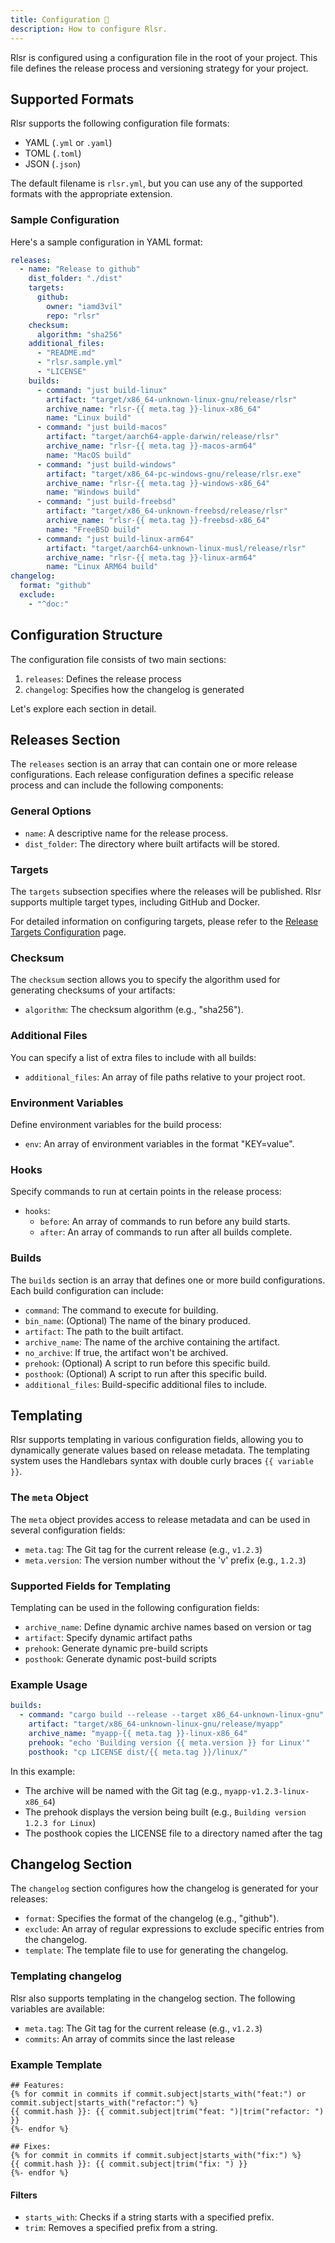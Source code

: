 ```yaml
---
title: Configuration 🔧
description: How to configure Rlsr.
---
```


Rlsr is configured using a configuration file in the root of your project. This file defines the release process and versioning strategy for your project.

## Supported Formats

Rlsr supports the following configuration file formats:

- YAML (`.yml` or `.yaml`)
- TOML (`.toml`)
- JSON (`.json`)

The default filename is `rlsr.yml`, but you can use any of the supported formats with the appropriate extension.

### Sample Configuration

Here's a sample configuration in YAML format:

```yaml
releases:
  - name: "Release to github"
    dist_folder: "./dist"
    targets:
      github:
        owner: "iamd3vil"
        repo: "rlsr"
    checksum:
      algorithm: "sha256"
    additional_files:
      - "README.md"
      - "rlsr.sample.yml"
      - "LICENSE"
    builds:
      - command: "just build-linux"
        artifact: "target/x86_64-unknown-linux-gnu/release/rlsr"
        archive_name: "rlsr-{{ meta.tag }}-linux-x86_64"
        name: "Linux build"
      - command: "just build-macos"
        artifact: "target/aarch64-apple-darwin/release/rlsr"
        archive_name: "rlsr-{{ meta.tag }}-macos-arm64"
        name: "MacOS build"
      - command: "just build-windows"
        artifact: "target/x86_64-pc-windows-gnu/release/rlsr.exe"
        archive_name: "rlsr-{{ meta.tag }}-windows-x86_64"
        name: "Windows build"
      - command: "just build-freebsd"
        artifact: "target/x86_64-unknown-freebsd/release/rlsr"
        archive_name: "rlsr-{{ meta.tag }}-freebsd-x86_64"
        name: "FreeBSD build"
      - command: "just build-linux-arm64"
        artifact: "target/aarch64-unknown-linux-musl/release/rlsr"
        archive_name: "rlsr-{{ meta.tag }}-linux-arm64"
        name: "Linux ARM64 build"
changelog:
  format: "github"
  exclude:
    - "^doc:"
```

## Configuration Structure

The configuration file consists of two main sections:

1. `releases`: Defines the release process
2. `changelog`: Specifies how the changelog is generated

Let's explore each section in detail.

## Releases Section

The `releases` section is an array that can contain one or more release configurations. Each release configuration defines a specific release process and can include the following components:

### General Options

- `name`: A descriptive name for the release process.
- `dist_folder`: The directory where built artifacts will be stored.

### Targets

The `targets` subsection specifies where the releases will be published. Rlsr supports multiple target types, including GitHub and Docker.

For detailed information on configuring targets, please refer to the [Release Targets Configuration](./targets) page.

### Checksum

The `checksum` section allows you to specify the algorithm used for generating checksums of your artifacts:

- `algorithm`: The checksum algorithm (e.g., "sha256").

### Additional Files

You can specify a list of extra files to include with all builds:

- `additional_files`: An array of file paths relative to your project root.

### Environment Variables

Define environment variables for the build process:

- `env`: An array of environment variables in the format "KEY=value".

### Hooks

Specify commands to run at certain points in the release process:

- `hooks`:
  - `before`: An array of commands to run before any build starts.
  - `after`: An array of commands to run after all builds complete.

### Builds

The `builds` section is an array that defines one or more build configurations. Each build configuration can include:

- `command`: The command to execute for building.
- `bin_name`: (Optional) The name of the binary produced.
- `artifact`: The path to the built artifact.
- `archive_name`: The name of the archive containing the artifact.
- `no_archive`: If true, the artifact won't be archived.
- `prehook`: (Optional) A script to run before this specific build.
- `posthook`: (Optional) A script to run after this specific build.
- `additional_files`: Build-specific additional files to include.

## Templating

Rlsr supports templating in various configuration fields, allowing you to dynamically generate values based on release metadata. The templating system uses the Handlebars syntax with double curly braces `{{ variable }}`.

### The `meta` Object

The `meta` object provides access to release metadata and can be used in several configuration fields:

- `meta.tag`: The Git tag for the current release (e.g., `v1.2.3`)
- `meta.version`: The version number without the 'v' prefix (e.g., `1.2.3`)

### Supported Fields for Templating

Templating can be used in the following configuration fields:

- `archive_name`: Define dynamic archive names based on version or tag
- `artifact`: Specify dynamic artifact paths
- `prehook`: Generate dynamic pre-build scripts
- `posthook`: Generate dynamic post-build scripts

### Example Usage

```yaml
builds:
  - command: "cargo build --release --target x86_64-unknown-linux-gnu"
    artifact: "target/x86_64-unknown-linux-gnu/release/myapp"
    archive_name: "myapp-{{ meta.tag }}-linux-x86_64"
    prehook: "echo 'Building version {{ meta.version }} for Linux'"
    posthook: "cp LICENSE dist/{{ meta.tag }}/linux/"
```

In this example:

- The archive will be named with the Git tag (e.g., `myapp-v1.2.3-linux-x86_64`)
- The prehook displays the version being built (e.g., `Building version 1.2.3 for Linux`)
- The posthook copies the LICENSE file to a directory named after the tag

## Changelog Section

The `changelog` section configures how the changelog is generated for your releases:

- `format`: Specifies the format of the changelog (e.g., "github").
- `exclude`: An array of regular expressions to exclude specific entries from the changelog.
- `template`: The template file to use for generating the changelog.

### Templating changelog

Rlsr also supports templating in the changelog section. The following variables are available:

- `meta.tag`: The Git tag for the current release (e.g., `v1.2.3`)
- `commits`: An array of commits since the last release

### Example Template

```jinja
## Features:
{% for commit in commits if commit.subject|starts_with("feat:") or commit.subject|starts_with("refactor:") %}
{{ commit.hash }}: {{ commit.subject|trim("feat: ")|trim("refactor: ") }}
{%- endfor %}

## Fixes:
{% for commit in commits if commit.subject|starts_with("fix:") %}
{{ commit.hash }}: {{ commit.subject|trim("fix: ") }}
{%- endfor %}
```

#### Filters

- `starts_with`: Checks if a string starts with a specified prefix.
- `trim`: Removes a specified prefix from a string.
